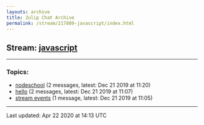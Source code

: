```yaml
---
layouts: archive
title: Zulip Chat Archive
permalink: /stream/217809-javascript/index.html
---
```


## Stream: [javascript](http://vishnuks.com/zulip-archive-action-test-2/stream/217809-javascript/index.html)
---

### Topics:

* [nodeschool](topic/nodeschool.html) (2 messages, latest: Dec 21 2019 at 11:20)
* [hello](topic/hello.html) (2 messages, latest: Dec 21 2019 at 11:07)
* [stream events](topic/stream.20events.html) (1 message, latest: Dec 21 2019 at 11:05)

<hr><p>Last updated: Apr 22 2020 at 14:13 UTC</p>